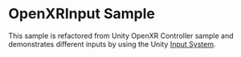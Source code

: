 # OpenXRInput Sample

This sample is refactored from Unity OpenXR Controller sample and demonstrates different inputs by using the Unity [Input System](https://docs.unity3d.com/Packages/com.unity.inputsystem@latest/).
